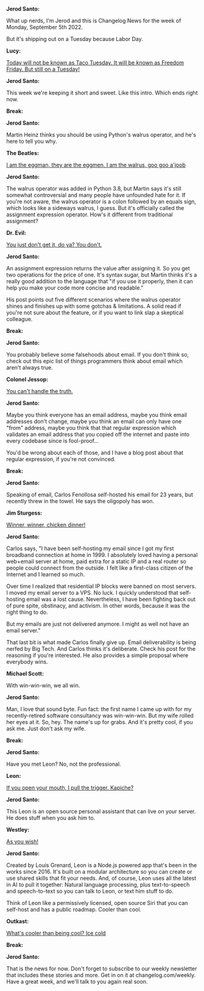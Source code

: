 **Jerod Santo:**

What up nerds, I'm Jerod and this is Changelog News for the week of Monday, September 5th 2022.

But it's shipping out on a Tuesday because Labor Day.

**Lucy:**

[Today will not be known as Taco Tuesday. It will be known as Freedom Friday. But still on a Tuesday!](https://www.youtube.com/watch?v=tEnQnei6dk8)

**Jerod Santo:**

This week we're keeping it short and sweet. Like this intro. Which ends right now.

**Break:**

**Jerod Santo:**

Martin Heinz thinks you should be using Python's walrus operator, and he's here to tell you why.

**The Beatles:**

[I am the eggman, they are the eggmen, I am the walrus, goo goo a'joob](https://www.youtube.com/watch?v=TKuvJLTeJYY)

**Jerod Santo:**

The walrus operator was added in Python 3.8, but Martin says it's still somewhat controversial and many people have unfounded hate for it. If you're not aware, the walrus operator is a colon followed by an equals sign, which looks like a sideways walrus, I guess. But it's officially called the assignment expression operator. How's it different from traditional assignment?

**Dr. Evil:**

[You just don't get it, do ya? You don't.](https://www.youtube.com/watch?v=_wmHVHTCKzw)

**Jerod Santo:**

An assignment expression returns the value after assigning it. So you get two operations for the price of one. It's syntax sugar, but Martin thinks it's a really good addition to the language that "if you use it properly, then it can help you make your code more concise and readable."

His post points out five different scenarios where the walrus operator shines and finishes up with some gotchas & limitations. A solid read if you're not sure about the feature, or if you want to link slap a skeptical colleague.

**Break:**

**Jerod Santo:**

You probably believe some falsehoods about email. If you don't think so, check out this epic list of things programmers think about email which aren't always true.

**Colonel Jessop:**

[You can't handle the truth.](https://www.youtube.com/watch?v=5j2F4VcBmeo)

**Jerod Santo:**

Maybe you think everyone has an email address, maybe you think email addresses don't change, maybe you think an email can only have one "from" address, maybe you think that that regular expression which validates an email address that you copied off the internet and paste into every codebase since is fool-proof...

You'd be wrong about each of those, and I have a blog post about that regular expression, if you're not convinced.

**Break:**

**Jerod Santo:**

Speaking of email, Carlos Fenollosa self-hosted his email for 23 years, but recently threw in the towel. He says the oligopoly has won.

**Jim Sturgess:**

[Winner, winner, chicken dinner!](https://www.youtube.com/watch?v=gKAjiwjJ9fI)

**Jerod Santo:**

Carlos says, "I have been self-hosting my email since I got my first broadband connection at home in 1999. I absolutely loved having a personal web+email server at home, paid extra for a static IP and a real router so people could connect from the outside. I felt like a first-class citizen of the Internet and I learned so much.

Over time I realized that residential IP blocks were banned on most servers. I moved my email server to a VPS. No luck. I quickly understood that self-hosting email was a lost cause. Nevertheless, I have been fighting back out of pure spite, obstinacy, and activism. In other words, because it was the right thing to do.

But my emails are just not delivered anymore. I might as well not have an email server."

That last bit is what made Carlos finally give up. Email deliverability is being nerfed by Big Tech. And Carlos thinks it's deliberate. Check his post for the reasoning if you're interested. He also provides a simple proposal where everybody wins.

**Michael Scott:**

With win-win-win, we all win.

**Jerod Santo:**

Man, I love that sound byte. Fun fact: the first name I came up with for my recently-retired software consultancy was win-win-win. But my wife rolled her eyes at it. So, hey. The name's up for grabs. And it's pretty cool, if you ask me. Just don't ask my wife.

**Break:**

**Jerod Santo:**

Have you met Leon? No, not the professional.

**Leon:**

[If you open your mouth, I pull the trigger. Kapiche?](https://www.youtube.com/watch?v=aNB8EUOZkEc)

**Jerod Santo:**

This Leon is an open source personal assistant that can live on your server. He does stuff when you ask him to.

**Westley:**

[As you wish!](https://www.imdb.com/title/tt0093779/?ref_=fn_al_tt_1)

**Jerod Santo:**

Created by Louis Grenard, Leon is a Node.js powered app that's been in the works since 2016. It's built on a modular architecture so you can create or use shared skills that fit your needs. And, of course, Leon uses all the latest in AI to pull it together: Natural language processing, plus text-to-speech and speech-to-text so you can talk to Leon, or text him stuff to do.

Think of Leon like a permissively licensed, open source Siri that you can self-host and has a public roadmap. Cooler than cool.

**Outkast:**

[What's cooler than being cool? Ice cold](https://www.youtube.com/watch?v=PWgvGjAhvIw)

**Break:**

**Jerod Santo:**

That is the news for now. Don't forget to subscribe to our weekly newsletter that includes these stories and more. Get in on it at changelog.com/weekly. Have a great week, and we'll talk to you again real soon.
